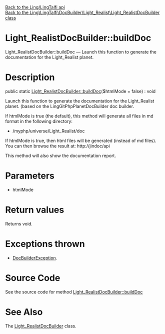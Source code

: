 [Back to the Ling/LingTalfi api](https://github.com/lingtalfi/LingTalfi/blob/master/doc/api/Ling/LingTalfi.md)<br>
[Back to the Ling\LingTalfi\DocBuilder\Light_Realist\Light_RealistDocBuilder class](https://github.com/lingtalfi/LingTalfi/blob/master/doc/api/Ling/LingTalfi/DocBuilder/Light_Realist/Light_RealistDocBuilder.md)


Light_RealistDocBuilder::buildDoc
================



Light_RealistDocBuilder::buildDoc — Launch this function to generate the documentation for the Light_Realist planet.




Description
================


public static [Light_RealistDocBuilder::buildDoc](https://github.com/lingtalfi/LingTalfi/blob/master/doc/api/Ling/LingTalfi/DocBuilder/Light_Realist/Light_RealistDocBuilder/buildDoc.md)($htmlMode = false) : void




Launch this function to generate the documentation for the Light_Realist planet.
(based on the LingGitPhpPlanetDocBuilder doc builder.

If htmlMode is true (the default),
this method will generate all files in md format in the following directory:

- /myphp/universe/Light_Realist/doc



If htmlMode is true,
then html files will be generated (instead of md files).
You can then browse the result at: http://jindoc/api



This method will also show the documentation report.




Parameters
================


- htmlMode

    


Return values
================

Returns void.


Exceptions thrown
================

- [DocBuilderException](https://github.com/lingtalfi/DocTools/blob/master/doc/api/Ling/DocTools/Exception/DocBuilderException.md).&nbsp;







Source Code
===========
See the source code for method [Light_RealistDocBuilder::buildDoc](https://github.com/lingtalfi/LingTalfi/blob/master/DocBuilder/Light_Realist/Light_RealistDocBuilder.php#L44-L222)


See Also
================

The [Light_RealistDocBuilder](https://github.com/lingtalfi/LingTalfi/blob/master/doc/api/Ling/LingTalfi/DocBuilder/Light_Realist/Light_RealistDocBuilder.md) class.



